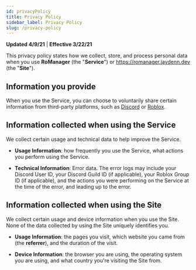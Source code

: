 ```yaml
---
id: privacyPolicy
title: Privacy Policy
sidebar_label: Privacy Policy
slug: /privacy-policy
---
```

**Updated 4/9/21** | **Effective 3/22/21**

This privacy policy states how we collect, store, and process personal data when you use **RoManager** (the "**Service**") or https://romanager.jaydenn.dev (the "**Site**").

## Information you provide
When you use the Service, you can choose to voluntarily share certain information from third-party platforms, such as [Discord](https://discord.com) or [Roblox](https://roblox.com).

## Information collected when using the Service
We collect certain usage and technical data to help improve the Service.

* **Usage Information**: how frequently you use the Service, what actions you perform using the Service.

* **Technical Information**: Error data. The error logs may include your Discord User ID, your Discord Guild ID (if applicable), your Roblox Group ID (if applicable), and the actions you were performing on the Service at the time of the error, and leading up to the error.

## Information collected when using the Site
We collect certain usage and device information when you use the Site. None of the data collected by using the Site uniquely identifies you.

* **Usage Information**: the pages you visit, which website you came from (the **referrer**), and the duration of the visit.

* **Device Information**: the browser you are using, the operating system you are using, and what country you're visiting the Site from.
